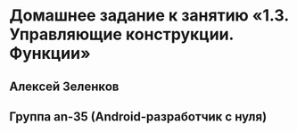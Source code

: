 # Домашнее задание к занятию «1.3. Управляющие конструкции. Функции»
## Алексей Зеленков
## Группа an-35 (Android-разработчик с нуля)